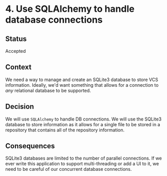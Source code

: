 # 4. Use SQLAlchemy to handle database connections

## Status

Accepted

## Context

We need a way to manage and create an SQLite3 database to store VCS information.
Ideally, we'd want something that allows for a connection to *any* relational
database to be supported.

## Decision

We will use `SQLAlchemy` to handle DB connections. We will use the SQLite3
database to store information as it allows for a single file to be stored in a
repository that contains all of the repository information.

## Consequences

SQLite3 databases are limited to the number of parallel connections. If we ever
write this application to support multi-threading or add a UI to it, we need to
be careful of our concurrent database connections.
